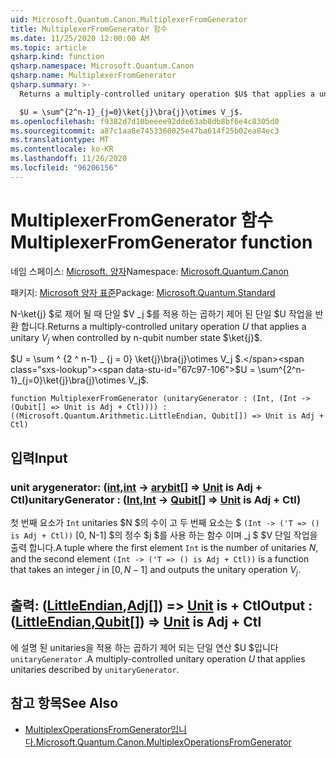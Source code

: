 ```yaml
---
uid: Microsoft.Quantum.Canon.MultiplexerFromGenerator
title: MultiplexerFromGenerator 함수
ms.date: 11/25/2020 12:00:00 AM
ms.topic: article
qsharp.kind: function
qsharp.namespace: Microsoft.Quantum.Canon
qsharp.name: MultiplexerFromGenerator
qsharp.summary: >-
  Returns a multiply-controlled unitary operation $U$ that applies a unitary $V_j$ when controlled by n-qubit number state $\ket{j}$.

  $U = \sum^{2^n-1}_{j=0}\ket{j}\bra{j}\otimes V_j$.
ms.openlocfilehash: f9382d7d10beeee92dde63ab8db8bf6e4c8305d0
ms.sourcegitcommit: a87c1aa8e7453360025e47ba614f25b02ea84ec3
ms.translationtype: MT
ms.contentlocale: ko-KR
ms.lasthandoff: 11/26/2020
ms.locfileid: "96206156"
---
```

# <a name="multiplexerfromgenerator-function"></a><span data-ttu-id="67c97-102">MultiplexerFromGenerator 함수</span><span class="sxs-lookup"><span data-stu-id="67c97-102">MultiplexerFromGenerator function</span></span>

<span data-ttu-id="67c97-103">네임 스페이스: [Microsoft. 양자](xref:Microsoft.Quantum.Canon)</span><span class="sxs-lookup"><span data-stu-id="67c97-103">Namespace: [Microsoft.Quantum.Canon](xref:Microsoft.Quantum.Canon)</span></span>

<span data-ttu-id="67c97-104">패키지: [Microsoft 양자 표준](https://nuget.org/packages/Microsoft.Quantum.Standard)</span><span class="sxs-lookup"><span data-stu-id="67c97-104">Package: [Microsoft.Quantum.Standard](https://nuget.org/packages/Microsoft.Quantum.Standard)</span></span>


<span data-ttu-id="67c97-105">N-\ket{j} $로 제어 될 때 단일 $V _j $를 적용 하는 곱하기 제어 된 단일 $U 작업을 반환 합니다.</span><span class="sxs-lookup"><span data-stu-id="67c97-105">Returns a multiply-controlled unitary operation $U$ that applies a unitary $V_j$ when controlled by n-qubit number state $\ket{j}$.</span></span>

<span data-ttu-id="67c97-106">$U = \sum ^ {2 ^ n-1} _ {j = 0} \ket{j}\bra{j}\otimes V_j $.</span><span class="sxs-lookup"><span data-stu-id="67c97-106">$U = \sum^{2^n-1}_{j=0}\ket{j}\bra{j}\otimes V_j$.</span></span>

```qsharp
function MultiplexerFromGenerator (unitaryGenerator : (Int, (Int -> (Qubit[] => Unit is Adj + Ctl)))) : ((Microsoft.Quantum.Arithmetic.LittleEndian, Qubit[]) => Unit is Adj + Ctl)
```


## <a name="input"></a><span data-ttu-id="67c97-107">입력</span><span class="sxs-lookup"><span data-stu-id="67c97-107">Input</span></span>

### <a name="unitarygenerator--intint---qubit--unit--is-adj--ctl"></a><span data-ttu-id="67c97-108">unit arygenerator: ([int](xref:microsoft.quantum.lang-ref.int),[int](xref:microsoft.quantum.lang-ref.int) -> [arybit](xref:microsoft.quantum.lang-ref.qubit)[] => [Unit](xref:microsoft.quantum.lang-ref.unit)  is Adj + Ctl)</span><span class="sxs-lookup"><span data-stu-id="67c97-108">unitaryGenerator : ([Int](xref:microsoft.quantum.lang-ref.int),[Int](xref:microsoft.quantum.lang-ref.int) -> [Qubit](xref:microsoft.quantum.lang-ref.qubit)[] => [Unit](xref:microsoft.quantum.lang-ref.unit)  is Adj + Ctl)</span></span>

<span data-ttu-id="67c97-109">첫 번째 요소가 `Int` unitaries $N $의 수이 고 두 번째 요소는 $ `(Int -> ('T => () is Adj + Ctl))` [0, N-1] $의 정수 $j $를 사용 하는 함수 이며 _j $ $V 단일 작업을 출력 합니다.</span><span class="sxs-lookup"><span data-stu-id="67c97-109">A tuple where the first element `Int` is the number of unitaries $N$, and the second element `(Int -> ('T => () is Adj + Ctl))` is a function that takes an integer $j$ in $[0,N-1]$ and outputs the unitary operation $V_j$.</span></span>



## <a name="output--littleendianqubit--unit--is-adj--ctl"></a><span data-ttu-id="67c97-110">출력: ([LittleEndian](xref:Microsoft.Quantum.Arithmetic.LittleEndian),[Adj](xref:microsoft.quantum.lang-ref.qubit)[]) => [Unit](xref:microsoft.quantum.lang-ref.unit)  is + Ctl</span><span class="sxs-lookup"><span data-stu-id="67c97-110">Output : ([LittleEndian](xref:Microsoft.Quantum.Arithmetic.LittleEndian),[Qubit](xref:microsoft.quantum.lang-ref.qubit)[]) => [Unit](xref:microsoft.quantum.lang-ref.unit)  is Adj + Ctl</span></span>

<span data-ttu-id="67c97-111">에 설명 된 unitaries을 적용 하는 곱하기 제어 되는 단일 연산 $U $입니다 `unitaryGenerator` .</span><span class="sxs-lookup"><span data-stu-id="67c97-111">A multiply-controlled unitary operation $U$ that applies unitaries described by `unitaryGenerator`.</span></span>

## <a name="see-also"></a><span data-ttu-id="67c97-112">참고 항목</span><span class="sxs-lookup"><span data-stu-id="67c97-112">See Also</span></span>

- [<span data-ttu-id="67c97-113">MultiplexOperationsFromGenerator입니다.</span><span class="sxs-lookup"><span data-stu-id="67c97-113">Microsoft.Quantum.Canon.MultiplexOperationsFromGenerator</span></span>](xref:Microsoft.Quantum.Canon.MultiplexOperationsFromGenerator)